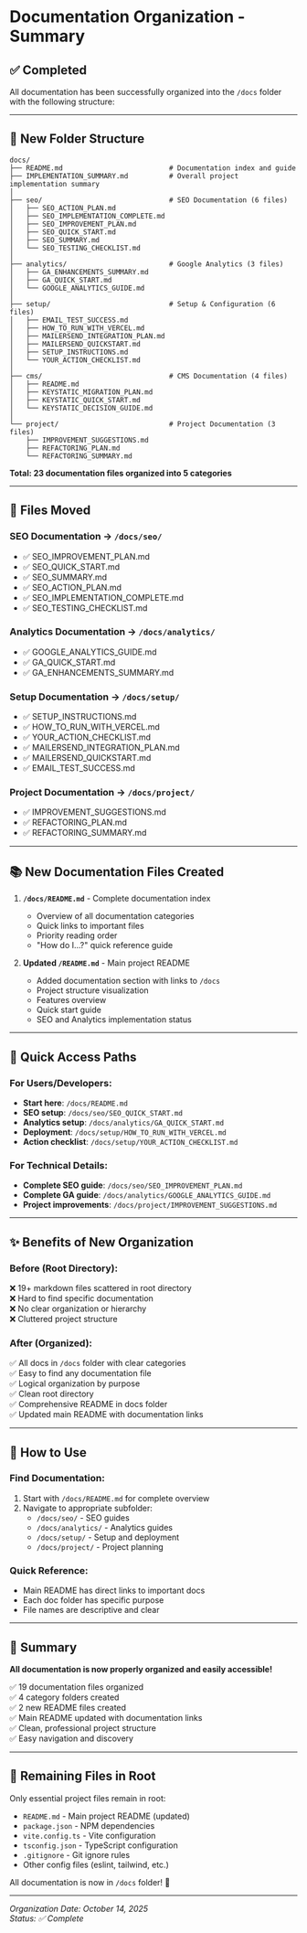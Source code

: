 # Documentation Organization - Summary

## ✅ Completed

All documentation has been successfully organized into the `/docs` folder with the following structure:

---

## 📁 New Folder Structure

```
docs/
├── README.md                          # Documentation index and guide
├── IMPLEMENTATION_SUMMARY.md          # Overall project implementation summary
│
├── seo/                               # SEO Documentation (6 files)
│   ├── SEO_ACTION_PLAN.md
│   ├── SEO_IMPLEMENTATION_COMPLETE.md
│   ├── SEO_IMPROVEMENT_PLAN.md
│   ├── SEO_QUICK_START.md
│   ├── SEO_SUMMARY.md
│   └── SEO_TESTING_CHECKLIST.md
│
├── analytics/                         # Google Analytics (3 files)
│   ├── GA_ENHANCEMENTS_SUMMARY.md
│   ├── GA_QUICK_START.md
│   └── GOOGLE_ANALYTICS_GUIDE.md
│
├── setup/                             # Setup & Configuration (6 files)
│   ├── EMAIL_TEST_SUCCESS.md
│   ├── HOW_TO_RUN_WITH_VERCEL.md
│   ├── MAILERSEND_INTEGRATION_PLAN.md
│   ├── MAILERSEND_QUICKSTART.md
│   ├── SETUP_INSTRUCTIONS.md
│   └── YOUR_ACTION_CHECKLIST.md
│
├── cms/                               # CMS Documentation (4 files)
│   ├── README.md
│   ├── KEYSTATIC_MIGRATION_PLAN.md
│   ├── KEYSTATIC_QUICK_START.md
│   └── KEYSTATIC_DECISION_GUIDE.md
│
└── project/                           # Project Documentation (3 files)
    ├── IMPROVEMENT_SUGGESTIONS.md
    ├── REFACTORING_PLAN.md
    └── REFACTORING_SUMMARY.md
```

**Total: 23 documentation files organized into 5 categories**

---

## 📄 Files Moved

### SEO Documentation → `/docs/seo/`
- ✅ SEO_IMPROVEMENT_PLAN.md
- ✅ SEO_QUICK_START.md
- ✅ SEO_SUMMARY.md
- ✅ SEO_ACTION_PLAN.md
- ✅ SEO_IMPLEMENTATION_COMPLETE.md
- ✅ SEO_TESTING_CHECKLIST.md

### Analytics Documentation → `/docs/analytics/`
- ✅ GOOGLE_ANALYTICS_GUIDE.md
- ✅ GA_QUICK_START.md
- ✅ GA_ENHANCEMENTS_SUMMARY.md

### Setup Documentation → `/docs/setup/`
- ✅ SETUP_INSTRUCTIONS.md
- ✅ HOW_TO_RUN_WITH_VERCEL.md
- ✅ YOUR_ACTION_CHECKLIST.md
- ✅ MAILERSEND_INTEGRATION_PLAN.md
- ✅ MAILERSEND_QUICKSTART.md
- ✅ EMAIL_TEST_SUCCESS.md

### Project Documentation → `/docs/project/`
- ✅ IMPROVEMENT_SUGGESTIONS.md
- ✅ REFACTORING_PLAN.md
- ✅ REFACTORING_SUMMARY.md

---

## 📚 New Documentation Files Created

1. **`/docs/README.md`** - Complete documentation index
   - Overview of all documentation categories
   - Quick links to important files
   - Priority reading order
   - "How do I...?" quick reference guide

2. **Updated `/README.md`** - Main project README
   - Added documentation section with links to `/docs`
   - Project structure visualization
   - Features overview
   - Quick start guide
   - SEO and Analytics implementation status

---

## 🎯 Quick Access Paths

### For Users/Developers:
- **Start here**: `/docs/README.md`
- **SEO setup**: `/docs/seo/SEO_QUICK_START.md`
- **Analytics setup**: `/docs/analytics/GA_QUICK_START.md`
- **Deployment**: `/docs/setup/HOW_TO_RUN_WITH_VERCEL.md`
- **Action checklist**: `/docs/setup/YOUR_ACTION_CHECKLIST.md`

### For Technical Details:
- **Complete SEO guide**: `/docs/seo/SEO_IMPROVEMENT_PLAN.md`
- **Complete GA guide**: `/docs/analytics/GOOGLE_ANALYTICS_GUIDE.md`
- **Project improvements**: `/docs/project/IMPROVEMENT_SUGGESTIONS.md`

---

## ✨ Benefits of New Organization

### Before (Root Directory):
❌ 19+ markdown files scattered in root directory  
❌ Hard to find specific documentation  
❌ No clear organization or hierarchy  
❌ Cluttered project structure  

### After (Organized):
✅ All docs in `/docs` folder with clear categories  
✅ Easy to find any documentation file  
✅ Logical organization by purpose  
✅ Clean root directory  
✅ Comprehensive README in docs folder  
✅ Updated main README with documentation links  

---

## 📖 How to Use

### Find Documentation:
1. Start with `/docs/README.md` for complete overview
2. Navigate to appropriate subfolder:
   - `/docs/seo/` - SEO guides
   - `/docs/analytics/` - Analytics guides
   - `/docs/setup/` - Setup and deployment
   - `/docs/project/` - Project planning

### Quick Reference:
- Main README has direct links to important docs
- Each doc folder has specific purpose
- File names are descriptive and clear

---

## 🎉 Summary

**All documentation is now properly organized and easily accessible!**

✅ 19 documentation files organized  
✅ 4 category folders created  
✅ 2 new README files created  
✅ Main README updated with documentation links  
✅ Clean, professional project structure  
✅ Easy navigation and discovery  

---

## 📝 Remaining Files in Root

Only essential project files remain in root:
- `README.md` - Main project README (updated)
- `package.json` - NPM dependencies
- `vite.config.ts` - Vite configuration
- `tsconfig.json` - TypeScript configuration
- `.gitignore` - Git ignore rules
- Other config files (eslint, tailwind, etc.)

All documentation is now in `/docs` folder! 🎊

---

*Organization Date: October 14, 2025*  
*Status: ✅ Complete*
